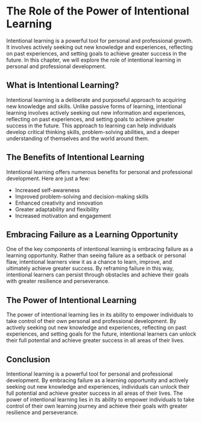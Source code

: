 The Role of the Power of Intentional Learning
===========================================================

Intentional learning is a powerful tool for personal and professional growth. It involves actively seeking out new knowledge and experiences, reflecting on past experiences, and setting goals to achieve greater success in the future. In this chapter, we will explore the role of intentional learning in personal and professional development.

What is Intentional Learning?
-----------------------------

Intentional learning is a deliberate and purposeful approach to acquiring new knowledge and skills. Unlike passive forms of learning, intentional learning involves actively seeking out new information and experiences, reflecting on past experiences, and setting goals to achieve greater success in the future. This approach to learning can help individuals develop critical thinking skills, problem-solving abilities, and a deeper understanding of themselves and the world around them.

The Benefits of Intentional Learning
------------------------------------

Intentional learning offers numerous benefits for personal and professional development. Here are just a few:

* Increased self-awareness
* Improved problem-solving and decision-making skills
* Enhanced creativity and innovation
* Greater adaptability and flexibility
* Increased motivation and engagement

Embracing Failure as a Learning Opportunity
-------------------------------------------

One of the key components of intentional learning is embracing failure as a learning opportunity. Rather than seeing failure as a setback or personal flaw, intentional learners view it as a chance to learn, improve, and ultimately achieve greater success. By reframing failure in this way, intentional learners can persist through obstacles and achieve their goals with greater resilience and perseverance.

The Power of Intentional Learning
---------------------------------

The power of intentional learning lies in its ability to empower individuals to take control of their own personal and professional development. By actively seeking out new knowledge and experiences, reflecting on past experiences, and setting goals for the future, intentional learners can unlock their full potential and achieve greater success in all areas of their lives.

Conclusion
----------

Intentional learning is a powerful tool for personal and professional development. By embracing failure as a learning opportunity and actively seeking out new knowledge and experiences, individuals can unlock their full potential and achieve greater success in all areas of their lives. The power of intentional learning lies in its ability to empower individuals to take control of their own learning journey and achieve their goals with greater resilience and perseverance.


